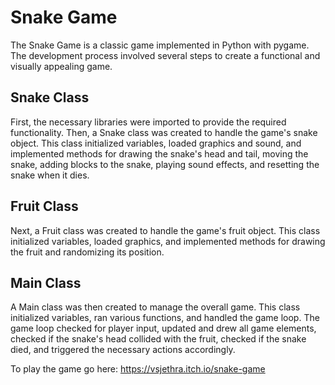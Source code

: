 # Snake Game
The Snake Game is a classic game implemented in Python with pygame. The development process involved several steps to create a functional and visually appealing game.

## Snake Class
First, the necessary libraries were imported to provide the required functionality. Then, a Snake class was created to handle the game's snake object. This class initialized variables, loaded graphics and sound, and implemented methods for drawing the snake's head and tail, moving the snake, adding blocks to the snake, playing sound effects, and resetting the snake when it dies.

## Fruit Class
Next, a Fruit class was created to handle the game's fruit object. This class initialized variables, loaded graphics, and implemented methods for drawing the fruit and randomizing its position.

## Main Class
A Main class was then created to manage the overall game. This class initialized variables, ran various functions, and handled the game loop. The game loop checked for player input, updated and drew all game elements, checked if the snake's head collided with the fruit, checked if the snake died, and triggered the necessary actions accordingly.

To play the game go here: https://vsjethra.itch.io/snake-game
